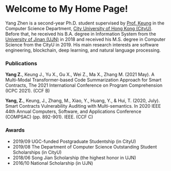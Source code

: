 # Welcome to My Home Page!

Yang Zhen is a second-year Ph.D. student supervised by [Prof. Keung](https://scholars.cityu.edu.hk/en/persons/jacky-wai-keung(f82e6183-a98e-4a9b-b480-ae64fd2af676).html) in the Computer Science Department, [City University of Hong Kong (CityU)](https://www.cityu.edu.hk/). Before that, he received his B.A. degree in Information System from the [University of Jinan (UJN)](https://www.ujn.edu.cn/) in 2018 and received his M.S. degree in Computer Science from the CityU in 2019. His main research interests are software engineering, blockchain, deep learning, and natural language processing. 

### Publications

**Yang Z.**, Keung J., Yu X., Gu X., Wei Z., Ma X., Zhang M. (2021 May). A Multi-Modal Transformer-based Code Summarization Approach for Smart Contracts, The 2021 International Conference on Program Comprehension (ICPC 2021). (CCF B)



**Yang, Z.**, Keung, J., Zhang, M., Xiao, Y., Huang, Y., & Hui, T. (2020, July). Smart Contracts Vulnerability Auditing with Multi-semantics. In 2020 IEEE 44th Annual Computers, Software, and Applications Conference (COMPSAC) (pp. 892-901). IEEE. (CCF C)

### Awards

- 2019/09 UGC-funded Postgraduate Studentship (in CityU)
- 2019/08 The Department of Computer Science Outstanding Student Scholarships (in CityU)
- 2018/06 Song Jian Scholarship (the highest honor in UJN)
- 2016/10 National Scholarship (in UJN)

